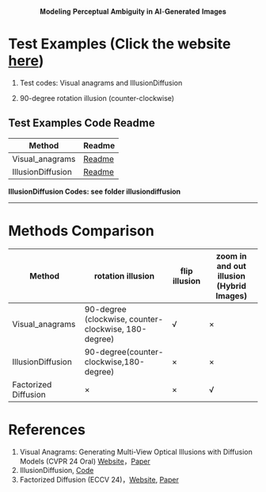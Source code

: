 <p align=center> 𝐌𝐨𝐝𝐞𝐥𝐢𝐧𝐠 𝐏𝐞𝐫𝐜𝐞𝐩𝐭𝐮𝐚𝐥 𝐀𝐦𝐛𝐢𝐠𝐮𝐢𝐭𝐲 𝐢𝐧 𝐀𝐈-𝐆𝐞𝐧𝐞𝐫𝐚𝐭𝐞𝐝 𝐈𝐦𝐚𝐠𝐞𝐬 </p>

# Test Examples (Click the website [here](https://yuqihuisgreat.github.io/))

1. Test codes: Visual anagrams and IllusionDiffusion

2. 90-degree rotation illusion (counter-clockwise)

## Test Examples Code Readme

| Method               | Readme                                | 
| -------------------- | ---------------------------------------------------- |
| Visual_anagrams      | [Readme](https://github.com/ALEEEHU/visual_anagrams/blob/main/visual_anagrams-90and180-rotation-res.md) |
| IllusionDiffusion    |        [Readme](https://github.com/ALEEEHU/visual_anagrams/tree/main/illusiondiffusion/readme.md)     |

**IllusionDiffusion Codes: see folder illusiondiffusion**

---



# Methods Comparison

| Method               | rotation illusion                                    | flip illusion | zoom in and out illusion (Hybrid Images) |
| -------------------- | ---------------------------------------------------- | ------------- | ---------------------------------------- |
| Visual_anagrams      | 90-degree (clockwise, counter-clockwise, 180-degree) | √            | ×                                       |
| IllusionDiffusion    | 90-degree(counter-clockwise,180-degree)              | ×            | ×                                       |
| Factorized Diffusion | ×                                                   | ×            | √                                       |

# References

1. Visual Anagrams: Generating Multi-View Optical Illusions with Diffusion Models (CVPR 24 Oral) [Website](https://dangeng.github.io/visual_anagrams/)，[Paper](https://arxiv.org/abs/2311.17919)
2. IllusionDiffusion, [Code](https://github.com/tancik/Illusion-Diffusion)
3. Factorized Diffusion (ECCV 24)，[Website](https://dangeng.github.io/factorized_diffusion/), [Paper](https://arxiv.org/abs/2404.11615)
